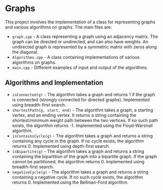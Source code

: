 # Graphs
This project involves the implementation of a class for representing graphs and various algorithms on graphs. The main files are:

- `graph.cpp` - A class representing a graph using an adjacency matrix. The graph can be directed or undirected, and can also have weights. An undirected graph is represented by a symmetric matrix with zeros along the diagonal.
- `Algorithms.cpp` - A class containing implementations of various algorithms on graphs.
- `main.cpp` - Different examples of input and output of the algorithms.

## Algorithms and Implementation

- `isConnected(g)` - The algorithm takes a graph and returns 1 if the graph is connected (strongly connected for directed graphs). Implemented using breadth-first search.
- `shortestPath(g, start, end)` - The algorithm takes a graph, a starting vertex, and an ending vertex. It returns a string containing the shortest/minimum weight path between the two vertices. If no such path exists, the algorithm returns -1. Implemented using the Floyd-Warshall algorithm.
- `isContainsCycle(g)` - The algorithm takes a graph and returns a string containing any cycle in the graph. If no cycle exists, the algorithm returns 0. Implemented using depth-first search.
- `isBipartite(g)` - The algorithm takes a graph and returns a string containing the bipartition of the graph into a bipartite graph. If the graph cannot be partitioned, the algorithm returns 0. Implemented using breadth-first search.
- `negativeCycle(g)` - The algorithm takes a graph and returns a string containing a negative cycle. If no such cycle exists, the algorithm returns 0. Implemented using the Bellman-Ford algorithm.
